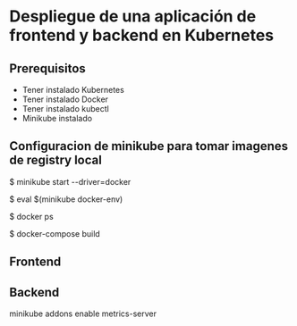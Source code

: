 # Despliegue de una aplicación de frontend y backend en Kubernetes

## Prerequisitos

- Tener instalado Kubernetes
- Tener instalado Docker
- Tener instalado kubectl
- Minikube instalado

## Configuracion de minikube para tomar imagenes de registry local

$ minikube start --driver=docker

$ eval $(minikube docker-env)

$ docker ps

$ docker-compose build

## Frontend

## Backend

minikube addons enable metrics-server
